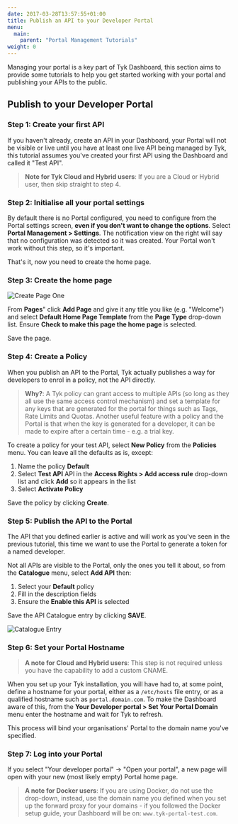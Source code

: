```yaml
---
date: 2017-03-28T13:57:55+01:00
title: Publish an API to your Developer Portal
menu:
  main:
    parent: "Portal Management Tutorials"
weight: 0 
---
```



Managing your portal is a key part of Tyk Dashboard, this section aims to provide some tutorials to help you get started working with your portal and publishing your APIs to the public.

## Publish to your Developer Portal

### Step 1: Create your first API

If you haven't already, create an API in your Dashboard, your Portal will not be visible or live until you have at least one live API being managed by Tyk, this tutorial assumes you've created your first API using the Dashboard and called it "Test API".

> **Note for Tyk Cloud and Hybrid users**: If you are a Cloud or Hybrid user, then skip straight to step 4.

### Step 2: Initialise all your portal settings

By default there is no Portal configured, you need to configure from the Portal settings screen, **even if you don't want to change the options**. Select **Portal Management > Settings**. The notification view on the right will say that no configuration was detected so it was created. Your Portal won't work without this step, so it's important.

That's it, now you need to create the home page.

### Step 3: Create the home page

![Create Page One][1]

From **Pages**" click **Add Page** and give it any title you like (e.g. "Welcome") and select **Default Home Page Template** from the **Page Type** drop-down list. Ensure **Check to make this page the home page** is selected.

Save the page.

### Step 4: Create a Policy

When you publish an API to the Portal, Tyk actually publishes a way for developers to enrol in a policy, not the API directly.

> **Why?**: A Tyk policy can grant access to multiple APIs (so long as they all use the same access control mechanism) and set a template for any keys that are generated for the portal for things such as Tags, Rate Limits and Quotas. Another useful feature with a policy and the Portal is that when the key is generated for a developer, it can be made to expire after a certain time - e.g. a trial key.

To create a policy for your test API, select **New Policy** from the **Policies** menu. You can leave all the defaults as is, except:

1.  Name the policy **Default**
2.  Select **Test API** API in the **Access Rights > Add access rule** drop-down list and click **Add** so it appears in the list
3.  Select **Activate Policy**

Save the policy by clicking **Create**.


### Step 5: Publish the API to the Portal

The API that you defined earlier is active and will work as you've seen in the previous tutorial, this time we want to use the Portal to generate a token for a named developer.

Not all APIs are visible to the Portal, only the ones you tell it about, so from the **Catalogue** menu, select **Add API** then:

1.  Select your **Default** policy
2.  Fill in the description fields
3.  Ensure the **Enable this API** is selected

Save the API Catalogue entry by clicking **SAVE**.

![Catalogue Entry][3]

### Step 6: Set your Portal Hostname

> **A note for Cloud and Hybrid users**: This step is not required unless you have the capability to add a custom CNAME.

When you set up your Tyk installation, you will have had to, at some point, define a hostname for your portal, either as a `/etc/hosts` file entry, or as a qualified hostname such as `portal.domain.com`. To make the Dashboard aware of this, from the **Your Developer portal > Set Your Portal Domain** menu enter the hostname and wait for Tyk to refresh.

This process will bind your organisations' Portal to the domain name you've specified.

### Step 7: Log into your Portal

If you select "Your developer portal" -> "Open your portal", a new page will open with your new (most likely empty) Portal home page.

> **A note for Docker users**: If you are using Docker, do not use the drop-down, instead, use the domain name you defined when you set up the forward proxy for your domains - if you followed the Docker setup guide, your Dashboard will be on: `www.tyk-portal-test.com`.

[1]: /docs/img/dashboard/portal-management/edit_page_2.5.png
[2]: /docs/get-started/with-tyk-on-premise/installation/install-tyk-pro-premise-vagrant/
[3]: /docs/img/dashboard/portal-management/catalogue_entry_2.5.png
